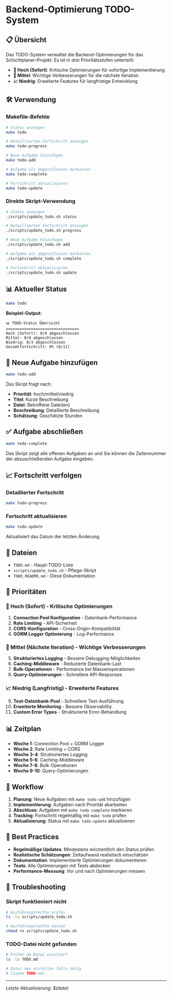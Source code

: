# Backend-Optimierung TODO-System

## 📋 Übersicht

Das TODO-System verwaltet die Backend-Optimierungen für das Schichtplaner-Projekt. Es ist in drei Prioritätsstufen unterteilt:

- **🚀 Hoch (Sofort)**: Kritische Optimierungen für sofortige Implementierung
- **🔧 Mittel**: Wichtige Verbesserungen für die nächste Iteration  
- **📈 Niedrig**: Erweiterte Features für langfristige Entwicklung

## 🛠️ Verwendung

### Makefile-Befehle

```bash
# Status anzeigen
make todo

# Detaillierten Fortschritt anzeigen
make todo-progress

# Neue Aufgabe hinzufügen
make todo-add

# Aufgabe als abgeschlossen markieren
make todo-complete

# Fortschritt aktualisieren
make todo-update
```

### Direkte Skript-Verwendung

```bash
# Status anzeigen
./scripts/update_todo.sh status

# Detaillierten Fortschritt anzeigen
./scripts/update_todo.sh progress

# Neue Aufgabe hinzufügen
./scripts/update_todo.sh add

# Aufgabe als abgeschlossen markieren
./scripts/update_todo.sh complete

# Fortschritt aktualisieren
./scripts/update_todo.sh update
```

## 📊 Aktueller Status

```bash
make todo
```

**Beispiel-Output:**
```
📊 TODO-Status Übersicht
================================
Hoch (Sofort): 0/4 abgeschlossen
Mittel: 0/4 abgeschlossen
Niedrig: 0/3 abgeschlossen
Gesamtfortschritt: 0% (0/11)
```

## 📝 Neue Aufgabe hinzufügen

```bash
make todo-add
```

Das Skript fragt nach:
- **Priorität**: hoch/mittel/niedrig
- **Titel**: Kurze Beschreibung
- **Datei**: Betroffene Datei(en)
- **Beschreibung**: Detaillierte Beschreibung
- **Schätzung**: Geschätzte Stunden

## ✅ Aufgabe abschließen

```bash
make todo-complete
```

Das Skript zeigt alle offenen Aufgaben an und Sie können die Zeilennummer der abzuschließenden Aufgabe eingeben.

## 📈 Fortschritt verfolgen

### Detaillierter Fortschritt
```bash
make todo-progress
```

### Fortschritt aktualisieren
```bash
make todo-update
```
Aktualisiert das Datum der letzten Änderung.

## 📁 Dateien

- `TODO.md` - Haupt-TODO-Liste
- `scripts/update_todo.sh` - Pflege-Skript
- `TODO_README.md` - Diese Dokumentation

## 🎯 Prioritäten

### 🚀 Hoch (Sofort) - Kritische Optimierungen
1. **Connection Pool Konfiguration** - Datenbank-Performance
2. **Rate Limiting** - API-Sicherheit
3. **CORS-Konfiguration** - Cross-Origin-Kompatibilität
4. **GORM Logger Optimierung** - Log-Performance

### 🔧 Mittel (Nächste Iteration) - Wichtige Verbesserungen
5. **Strukturiertes Logging** - Bessere Debugging-Möglichkeiten
6. **Caching-Middleware** - Reduzierte Datenbank-Last
7. **Bulk-Operationen** - Performance bei Massenoperationen
8. **Query-Optimierungen** - Schnellere API-Responses

### 📈 Niedrig (Langfristig) - Erweiterte Features
9. **Test-Datenbank-Pool** - Schnellere Test-Ausführung
10. **Erweiterte Monitoring** - Bessere Observability
11. **Custom Error Types** - Strukturierte Error-Behandlung

## 📊 Zeitplan

- **Woche 1**: Connection Pool + GORM Logger
- **Woche 2**: Rate Limiting + CORS
- **Woche 3-4**: Strukturiertes Logging
- **Woche 5-6**: Caching-Middleware
- **Woche 7-8**: Bulk-Operationen
- **Woche 9-10**: Query-Optimierungen

## 🔄 Workflow

1. **Planung**: Neue Aufgaben mit `make todo-add` hinzufügen
2. **Implementierung**: Aufgaben nach Priorität abarbeiten
3. **Abschluss**: Aufgaben mit `make todo-complete` markieren
4. **Tracking**: Fortschritt regelmäßig mit `make todo` prüfen
5. **Aktualisierung**: Status mit `make todo-update` aktualisieren

## 📝 Best Practices

- **Regelmäßige Updates**: Mindestens wöchentlich den Status prüfen
- **Realistische Schätzungen**: Zeitaufwand realistisch einschätzen
- **Dokumentation**: Implementierte Optimierungen dokumentieren
- **Tests**: Alle Optimierungen mit Tests abdecken
- **Performance-Messung**: Vor und nach Optimierungen messen

## 🐛 Troubleshooting

### Skript funktioniert nicht
```bash
# Ausführungsrechte prüfen
ls -la scripts/update_todo.sh

# Ausführungsrechte setzen
chmod +x scripts/update_todo.sh
```

### TODO-Datei nicht gefunden
```bash
# Prüfen ob Datei existiert
ls -la TODO.md

# Datei neu erstellen falls nötig
# (Siehe TODO.md)
```

---

*Letzte Aktualisierung: $(date)* 